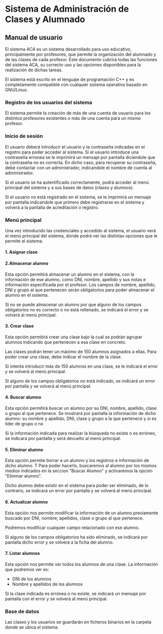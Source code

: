# Sistema de Administración de Clases y Alumnado

## Manual de usuario

El sistema ACA es un sistema desarrollado para uso educativo, principalmente por profesores, que permite la organización del alumnado y de las clases de cada profesor. Este documento cubrirá todas las funciones del sistema ACA, su correcto uso y las opciones disponibles para la realización de dichas tareas.

El sistema está escrito en el lenguaje de programación C++ y es completamente compatible con cualquier sistema operativo basado en GNU/Linux.

### Registro de los usuarios del sistema

El sistema permite la creación de más de una cuenta de usuario para los distintos profesores existentes o más de una cuenta para un mismo profesor.

### Inicio de sesión

El usuario deberá introducir el usuario y la contraseña indicadas en el registro para poder acceder al sistema. Si el usuario introduce una contraseña erronea se le imprimirá un mensaje por pantalla diciendole que la contraseña no es correcta. En dicho caso, para recuperar su contraseña, debe contactar con un administrador, indicandole el nombre de cuenta al administrador.

Si el usuario se ha autentificado correctamente, podrá acceder al menú principal del sistema y a sus bases de datos (clases y alumnos).

Si el usuario no está registrado en el sistema, se le imprimirá un mensaje por pantalla indicandole que primero debe registrarse en el sistema y volverá a la pantalla de acreditación o registro.

### Menú principal

Una vez introducido las credenciales y accedido al sistema, el usuario verá el menú principal del sistema, donde podrá ver las distintas opciones que le permite el sistema.

#### 1. Asignar clase



#### 2.Almacenar alumno

Esta opción permitirá almacenar un alumno en el sistema, con la información de ese alumno, como DNI, nombre, apellido y sus notas e información especificada por el profesor. Los campos de nombre, apellido, DNI y grupo al que pertenecen serán obligatorios para poder almacenar el alumno en el sistema.

Si no se puede almacenar un alumno por que alguno de los campos obligatorios no es correcto o no está rellenado, se indicará el error y se volverá al menú principal.

#### 3. Crear clase

Esta opción permitirá crear una clase bajo la cual se podrán agrupar alumnos indicando que pertenecen a esa clase en concreto.

Las clases podrán tener un máximo de 150 alumnos asignados a ellas. Para poder crear una clase, debe indicar el nombre de la clase.

Si intenta introducir más de 150 alumnos en una clase, se le indicará el error y se volverá al menú principal.

Si alguno de los campos obligatorios no está indicado, se indicará un error por pantalla y se volverá al menú principal.

#### 4. Buscar alumno

Esta opción permitirá buscar un alumno por su DNI, nombre, apellido, clase o grupo al que pertenece. Se mostrará por pantalla la información de dicho alumno: su nombre y apellido, DNI, clase y grupo a la que pertenece y si es lider de grupo o no 

Si la información indicada para realizar la búsqueda no existe o es erróneo, se indicará por pantalla y será devuelto al menú principal.

#### 5. Eliminar alumno

Esta opción permite borrar a un alumno y los registros e información de dicho alumno. T Para poder hacerlo, buscaremos al alumno por los mismos medios indicados en la seccion "Buscar Alumno" y activaremos la opción "Eliminar alumno".

Dicho alumno debe existir en el sistema para poder ser eliminado, de lo contrario, se indicará un error por pantalla y se volverá al menú principal.

#### 6. Actualizar alumno

Esta opción nos permite modificar la información de un alumno previamente buscado por DNI, nombre, apellidos, clase o grupo al que pertenece.

Podremos modificar cualquier campo relacionado con ese alumno.

Si alguno de los campos obligatorios ha sido eliminado, se indicará por pantalla dicho error y se volverá a la ficha del alumno.

#### 7. Listar alumnos

Esta opción nos permite ver todos los alumnos de una clase. La información que podremos ver es:
  - DNI de los alumnos
  - Nombre y apellidos de los alumnos

Si la clase indicada es errónea o no existe, se indicará un mensaje por pantalla con el error y se volverá al menú principal.

### Base de datos

Las clases y los usuarios se guardarán en ficheros binarios en la carpeta donde se ubica el sistema.
